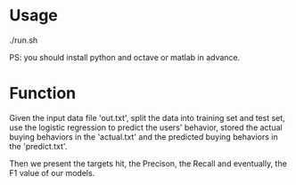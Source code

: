 # Usage

./run.sh 

PS: you should install python and octave or matlab in advance.

# Function

Given the input data file 'out.txt', split the data into training set and test set, use the logistic regression to predict the users' behavior, stored the actual buying behaviors in the 'actual.txt' and the predicted buying behaviors in the 'predict.txt'.

Then we present the targets hit, the Precison, the Recall and eventually, the F1 value of our models.
